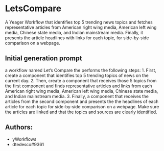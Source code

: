 
# LetsCompare

A Yeager Workflow that identifies top 5 trending news topics and fetches representative articles from American right wing media, American left wing media, Chinese state media, and Indian mainstream media. Finally, it presents the article headlines with links for each topic, for side-by-side comparison on a webpage.
## Initial generation prompt
a workflow named Let’s Compare the performs the following steps: 1. First, create a component that identifies top 5 trending topics of news on the current day. 2. Then, create a component that receives those 5 topics from the first component and finds representative articles and links from each American right wing media, American left wing media, Chinese state media, and Indian mainstream media. 3. Finally, a component that receives the articles from the second component and presents the the headlines of each article for each topic for side-by-side comparison on a webpage. Make sure the articles are linked and that the topics and sources are clearly identified.

## Authors: 
- yWorkflows
- dtedesco#9361
        